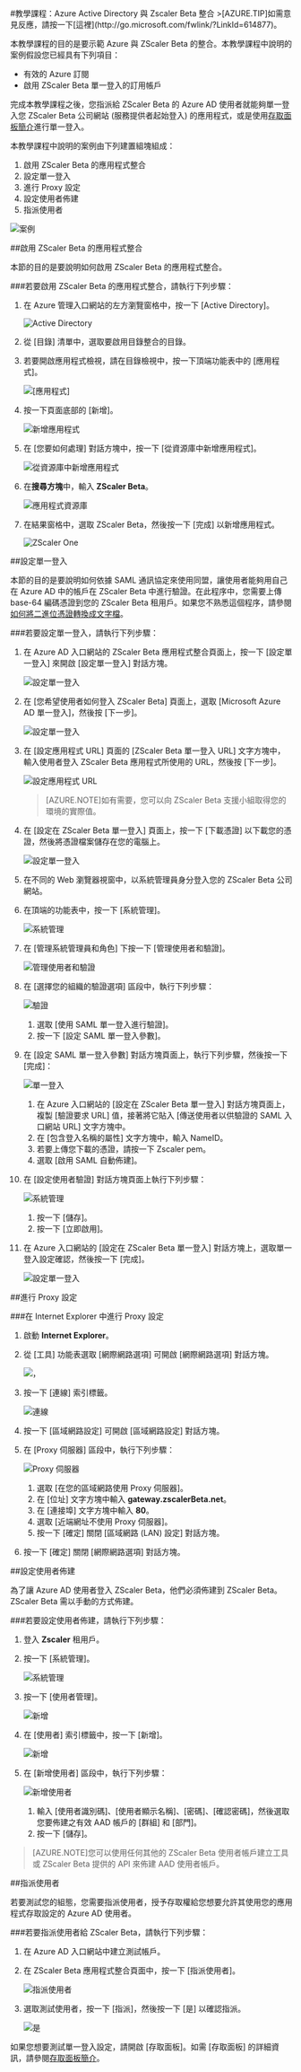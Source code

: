 <properties pageTitle="教學課程：Azure Active Directory 與 Zscaler Beta 整合 | Microsoft Azure" description="了解如何使用 Zscaler Beta 搭配 Azure Active Directory 來啟用單一登入、自動化佈建和更多功能！" services="active-directory" authors="MarkusVi"  documentationCenter="na" manager="stevenpo"/>
<tags ms.service="active-directory" ms.devlang="na" ms.topic="article" ms.tgt_pltfrm="na" ms.workload="identity" ms.date="08/01/2015" ms.author="markvi" />
#教學課程：Azure Active Directory 與 Zscaler Beta 整合
>[AZURE.TIP]如需意見反應，請按一下[這裡](http://go.microsoft.com/fwlink/?LinkId=614877)。
  
本教學課程的目的是要示範 Azure 與 ZScaler Beta 的整合。本教學課程中說明的案例假設您已經具有下列項目：

-   有效的 Azure 訂閱
-   啟用 ZScaler Beta 單一登入的訂用帳戶
  
完成本教學課程之後，您指派給 ZScaler Beta 的 Azure AD 使用者就能夠單一登入您 ZScaler Beta 公司網站 (服務提供者起始登入) 的應用程式，或是使用[存取面板簡介](https://msdn.microsoft.com/library/dn308586)進行單一登入。
  
本教學課程中說明的案例由下列建置組塊組成：

1.  啟用 ZScaler Beta 的應用程式整合
2.  設定單一登入
3.  進行 Proxy 設定
4.  設定使用者佈建
5.  指派使用者

![案例](./media/active-directory-saas-zscaler-beta-tutorial/IC800223.png "案例")

##啟用 ZScaler Beta 的應用程式整合
  
本節的目的是要說明如何啟用 ZScaler Beta 的應用程式整合。

###若要啟用 ZScaler Beta 的應用程式整合，請執行下列步驟：

1.  在 Azure 管理入口網站的左方瀏覽窗格中，按一下 [Active Directory]。

    ![Active Directory](./media/active-directory-saas-zscaler-beta-tutorial/IC700993.png "Active Directory")

2.  從 [目錄] 清單中，選取要啟用目錄整合的目錄。

3.  若要開啟應用程式檢視，請在目錄檢視中，按一下頂端功能表中的 [應用程式]。

    ![[應用程式]](./media/active-directory-saas-zscaler-beta-tutorial/IC700994.png "[應用程式]")

4.  按一下頁面底部的 [新增]。

    ![新增應用程式](./media/active-directory-saas-zscaler-beta-tutorial/IC749321.png "新增應用程式")

5.  在 [您要如何處理] 對話方塊中，按一下 [從資源庫中新增應用程式]。

    ![從資源庫中新增應用程式](./media/active-directory-saas-zscaler-beta-tutorial/IC749322.png "從資源庫中新增應用程式")

6.  在**搜尋方塊**中，輸入 **ZScaler Beta**。

    ![應用程式資源庫](./media/active-directory-saas-zscaler-beta-tutorial/IC800224.png "應用程式資源庫")

7.  在結果窗格中，選取 ZScaler Beta，然後按一下 [完成] 以新增應用程式。

    ![ZScaler One](./media/active-directory-saas-zscaler-beta-tutorial/IC800216.png "ZScaler One")

##設定單一登入
  
本節的目的是要說明如何依據 SAML 通訊協定來使用同盟，讓使用者能夠用自己在 Azure AD 中的帳戶在 ZScaler Beta 中進行驗證。在此程序中，您需要上傳 base-64 編碼憑證到您的 ZScaler Beta 租用戶。如果您不熟悉這個程序，請參閱[如何將二進位憑證轉換成文字檔](http://youtu.be/PlgrzUZ-Y1o)。

###若要設定單一登入，請執行下列步驟：

1.  在 Azure AD 入口網站的 ZScaler Beta 應用程式整合頁面上，按一下 [設定單一登入] 來開啟 [設定單一登入] 對話方塊。

    ![設定單一登入](./media/active-directory-saas-zscaler-beta-tutorial/IC800225.png "設定單一登入")

2.  在 [您希望使用者如何登入 ZScaler Beta] 頁面上，選取 [Microsoft Azure AD 單一登入]，然後按 [下一步]。

    ![設定單一登入](./media/active-directory-saas-zscaler-beta-tutorial/IC800226.png "設定單一登入")

3.  在 [設定應用程式 URL] 頁面的 [ZScaler Beta 單一登入 URL] 文字方塊中，輸入使用者登入 ZScaler Beta 應用程式所使用的 URL，然後按 [下一步]。

    ![設定應用程式 URL](./media/active-directory-saas-zscaler-beta-tutorial/IC800227.png "設定應用程式 URL")

    >[AZURE.NOTE]如有需要，您可以向 ZScaler Beta 支援小組取得您的環境的實際值。

4.  在 [設定在 ZScaler Beta 單一登入] 頁面上，按一下 [下載憑證] 以下載您的憑證，然後將憑證檔案儲存在您的電腦上。

    ![設定單一登入](./media/active-directory-saas-zscaler-beta-tutorial/IC800228.png "設定單一登入")

5.  在不同的 Web 瀏覽器視窗中，以系統管理員身分登入您的 ZScaler Beta 公司網站。

6.  在頂端的功能表中，按一下 [系統管理]。

    ![系統管理](./media/active-directory-saas-zscaler-beta-tutorial/IC800206.png "系統管理")

7.  在 [管理系統管理員和角色] 下按一下 [管理使用者和驗證]。

    ![管理使用者和驗證](./media/active-directory-saas-zscaler-beta-tutorial/IC800207.png "管理使用者和驗證")

8.  在 [選擇您的組織的驗證選項] 區段中，執行下列步驟：

    ![驗證](./media/active-directory-saas-zscaler-beta-tutorial/IC800208.png "驗證")

    1.  選取 [使用 SAML 單一登入進行驗證]。
    2.  按一下 [設定 SAML 單一登入參數]。

9.  在 [設定 SAML 單一登入參數] 對話方塊頁面上，執行下列步驟，然後按一下 [完成]：

    ![單一登入](./media/active-directory-saas-zscaler-beta-tutorial/IC800209.png "單一登入")

    1.  在 Azure 入口網站的 [設定在 ZScaler Beta 單一登入] 對話方塊頁面上，複製 [驗證要求 URL] 值，接著將它貼入 [傳送使用者以供驗證的 SAML 入口網站 URL] 文字方塊中。
    2.  在 [包含登入名稱的屬性] 文字方塊中，輸入 NameID。
    3.  若要上傳您下載的憑證，請按一下 Zscaler pem。
    4.  選取 [啟用 SAML 自動佈建]。

10. 在 [設定使用者驗證] 對話方塊頁面上執行下列步驟：

    ![系統管理](./media/active-directory-saas-zscaler-beta-tutorial/IC800210.png "系統管理")

    1.  按一下 [儲存]。
    2.  按一下 [立即啟用]。

11. 在 Azure 入口網站的 [設定在 ZScaler Beta 單一登入] 對話方塊上，選取單一登入設定確認，然後按一下 [完成]。

    ![設定單一登入](./media/active-directory-saas-zscaler-beta-tutorial/IC800229.png "設定單一登入")

##進行 Proxy 設定

###在 Internet Explorer 中進行 Proxy 設定

1.  啟動 **Internet Explorer**。

2.  從 [工具] 功能表選取 [網際網路選項] 可開啟 [網際網路選項] 對話方塊。

    ![，](./media/active-directory-saas-zscaler-beta-tutorial/IC769492.png "，")

3.  按一下 [連線] 索引標籤。

    ![連線](./media/active-directory-saas-zscaler-beta-tutorial/IC769493.png "連線")

4.  按一下 [區域網路設定] 可開啟 [區域網路設定] 對話方塊。

5.  在 [Proxy 伺服器] 區段中，執行下列步驟：

    ![Proxy 伺服器](./media/active-directory-saas-zscaler-beta-tutorial/IC769494.png "Proxy 伺服器")

    1.  選取 [在您的區域網路使用 Proxy 伺服器]。
    2.  在 [位址] 文字方塊中輸入 **gateway.zscalerBeta.net**。
    3.  在 [連接埠] 文字方塊中輸入 **80**。
    4.  選取 [近端網址不使用 Proxy 伺服器]。
    5.  按一下 [確定] 關閉 [區域網路 (LAN) 設定] 對話方塊。

6.  按一下 [確定] 關閉 [網際網路選項] 對話方塊。

##設定使用者佈建
  
為了讓 Azure AD 使用者登入 ZScaler Beta，他們必須佈建到 ZScaler Beta。ZScaler Beta 需以手動的方式佈建。

###若要設定使用者佈建，請執行下列步驟：

1.  登入 **Zscaler** 租用戶。

2.  按一下 [系統管理]。

    ![系統管理](./media/active-directory-saas-zscaler-beta-tutorial/IC781035.png "系統管理")

3.  按一下 [使用者管理]。

    ![新增](./media/active-directory-saas-zscaler-beta-tutorial/IC781037.png "新增")

4.  在 [使用者] 索引標籤中，按一下 [新增]。

    ![新增](./media/active-directory-saas-zscaler-beta-tutorial/IC781037.png "新增")

5.  在 [新增使用者] 區段中，執行下列步驟：

    ![新增使用者](./media/active-directory-saas-zscaler-beta-tutorial/IC781038.png "新增使用者")

    1.  輸入 [使用者識別碼]、[使用者顯示名稱]、[密碼]、[確認密碼]，然後選取您要佈建之有效 AAD 帳戶的 [群組] 和 [部門]。
    2.  按一下 [儲存]。

>[AZURE.NOTE]您可以使用任何其他的 ZScaler Beta 使用者帳戶建立工具或 ZScaler Beta 提供的 API 來佈建 AAD 使用者帳戶。

##指派使用者
  
若要測試您的組態，您需要指派使用者，授予存取權給您想要允許其使用您的應用程式存取設定的 Azure AD 使用者。

###若要指派使用者給 ZScaler Beta，請執行下列步驟：

1.  在 Azure AD 入口網站中建立測試帳戶。

2.  在 ZScaler Beta 應用程式整合頁面中，按一下 [指派使用者]。

    ![指派使用者](./media/active-directory-saas-zscaler-beta-tutorial/IC800230.png "指派使用者")

3.  選取測試使用者，按一下 [指派]，然後按一下 [是] 以確認指派。

    ![是](./media/active-directory-saas-zscaler-beta-tutorial/IC767830.png "是")
  
如果您想要測試單一登入設定，請開啟 [存取面板]。如需 [存取面板] 的詳細資訊，請參閱[存取面板簡介](https://msdn.microsoft.com/library/dn308586)。

<!---HONumber=August15_HO7-->